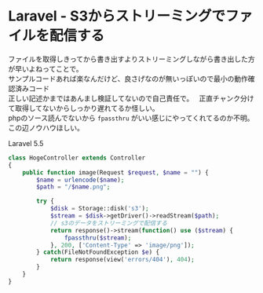# Laravel - S3からストリーミングでファイルを配信する

ファイルを取得しきってから書き出すよりストリーミングしながら書き出した方が早いよねってことで。  
サンプルコードあれば楽なんだけど、良さげなのが無いっぽいので最小の動作確認済みコード  
正しい記述かまではあんまし検証してないので自己責任で。  
正直チャンク分けて取得してないからしっかり遅れてるか怪しい。  
phpのソース読んでないから `fpassthru` がいい感じにやってくれてるのか不明。  
この辺ノウハウほしい。  

Laravel 5.5

```php
class HogeController extends Controller
{
    public function image(Request $request, $name = "") {
        $name = urlencode($name);
        $path = "/$name.png";

        try {
            $disk = Storage::disk('s3');
            $stream = $disk->getDriver()->readStream($path);
            // s3のデータをストリーミングで配信する
            return response()->stream(function() use ($stream) {
                fpassthru($stream);
            }, 200, ['Content-Type' => 'image/png']);
        } catch(FileNotFoundException $e) {
            return response(view('errors/404'), 404);
        }
    }
}
```
